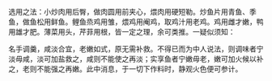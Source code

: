 选用之法：小炒肉用后臀，做肉圆用前夹心，煨肉用硬短勒。炒鱼片用青鱼、季鱼，做鱼松用鲜鱼。鲤鱼烝鸡用雏，煨鸡用阉鸡，取鸡汁用老鸡。鸡用雌才嫩，鸭用雄才肥。薄菜用头，芹菲用根，皆一定之理，余可类推。一疑似须知：

名手调羹，咸淡合宜，老嫩如式，原无需补救。不得已而为中人说法，则调味者宁淡毋咸，淡可加盐救之，咸则不能使之再淡；实享鱼者宁嫩毋老，嫩可加火候以补之，老则不能强之再嫩。此中消息，于一切下作料时，静观火色便可参计。